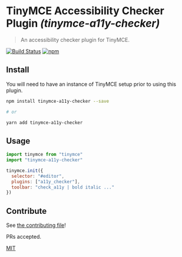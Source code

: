 # TinyMCE Accessibility Checker Plugin _(tinymce-a11y-checker)_

> An accessibility checker plugin for TinyMCE.

[![Build Status](https://travis-ci.com/instructure/tinymce-a11y-checker.svg?branch=master)](https://travis-ci.com/instructure/tinymce-a11y-checker)
[![npm](https://img.shields.io/npm/v/tinymce-a11y-checker.svg)](https://www.npmjs.com/package/tinymce-a11y-checker)


## Install

You will need to have an instance of TinyMCE setup prior to using this plugin.

```bash
npm install tinymce-a11y-checker --save

# or

yarn add tinymce-a11y-checker
```

## Usage

```js
import tinymce from "tinymce"
import "tinymce-a11y-checker"

tinymce.init({
  selector: "#editor",
  plugins: ["a11y_checker"],
  toolbar: "check_a11y | bold italic ..."
})
```

## Contribute

See [the contributing file](CONTRIBUTING.md)!

PRs accepted.

[MIT](../LICENSE)


